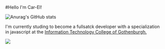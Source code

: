 #Hello I'm Car-El!

![Anurag's GitHub stats](https://github-readme-stats.vercel.app/api?username=Car_ElWilliams&show_icons=true&theme=radical)

I'm currently studing to become a fullsatck developer with a specialization in javascript at the <ins>Information Technology College of Gothenburgh.

![](https://komarev.com/ghpvc/?username=your-github-username)
<!--
**Car-ElWilliams/Car-ElWilliams** is a ✨ _special_ ✨ repository because its `README.md` (this file) appears on your GitHub profile.

Here are some ideas to get you started:

- 🔭 I’m currently working on ...
- 🌱 I’m currently learning ...
- 👯 I’m looking to collaborate on ...
- 🤔 I’m looking for help with ...
- 💬 Ask me about ...
- 📫 How to reach me: ...
- 😄 Pronouns: ...
- ⚡ Fun fact: ...
-->
